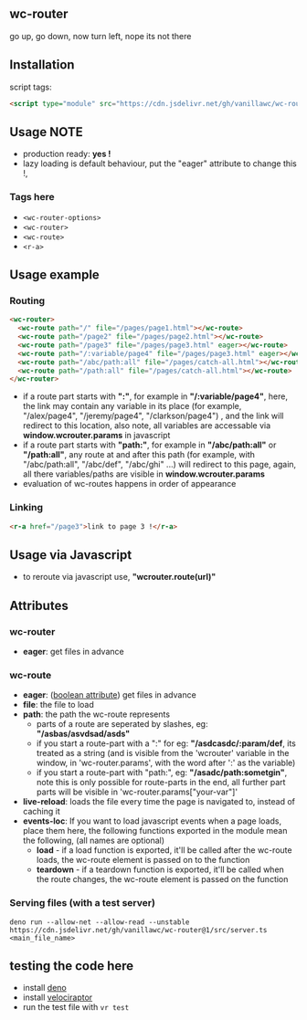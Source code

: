 wc-router
--------

go up, go down, now turn left, nope its not there


## Installation

script tags:
```html
<script type="module" src="https://cdn.jsdelivr.net/gh/vanillawc/wc-router@1/src/index.js">
```

## Usage NOTE

- production ready: **yes !**
- lazy loading is default behaviour, put the "eager" attribute to change this !,

### Tags here

- `<wc-router-options>`
- `<wc-router>`
- `<wc-route>`
- `<r-a>`


## Usage example

### Routing

```html
<wc-router>
  <wc-route path="/" file="/pages/page1.html"></wc-route>
  <wc-route path="/page2" file="/pages/page2.html"></wc-route>
  <wc-route path="/page3" file="/pages/page3.html" eager></wc-route>
  <wc-route path="/:variable/page4" file="/pages/page3.html" eager></wc-route>
  <wc-route path="/abc/path:all" file="/pages/catch-all.html"></wc-route>
  <wc-route path="/path:all" file="/pages/catch-all.html"></wc-route>
</wc-router>
```

- if a route part starts with **":"**, for example in **"/:variable/page4"**, here, the link may contain any variable in its place (for example, "/alex/page4", "/jeremy/page4", "/clarkson/page4") , and the link will redirect to this location, also note, all variables are accessable via **window.wcrouter.params** in javascript
- if a route part starts with **"path:"**, for example in **"/abc/path:all"** or **"/path:all"**, any route at and after this path (for example, with "/abc/path:all", "/abc/def", "/abc/ghi" ...) will redirect to this page, again, all there variables/paths are visible in **window.wcrouter.params**
- evaluation of wc-routes happens in order of appearance 


### Linking

```html
<r-a href="/page3">link to page 3 !</r-a>
```

## Usage via Javascript

- to reroute via javascript use, **"wcrouter.route(url)"**

## Attributes

### wc-router
- **eager**: get files in advance

### wc-route
- **eager**: ([boolean attribute]) get files in advance
- **file**: the file to load
- **path**: the path the wc-route represents
  - parts of a route are seperated by slashes, eg: **"/asbas/asvdsad/asds"**
  - if you start a route-part with a ":" for eg: **"/asdcasdc/:param/def**, its treated as a string (and is visible from the 'wcrouter' variable in the window, in 'wc-router.params', with the word after ':' as the variable)
  - if you start a route-part with "path:", eg: **"/asadc/path:sometgin"**, note this is only possible for route-parts in the end, all further part parts will be visible in 'wc-router.params["your-var"]'
- **live-reload**: loads the file every time the page is navigated to, instead of caching it
- **events-loc**: If you want to load javascript events when a page loads, place them here, the following functions exported in the module mean the following, (all names are optional)
  - **load** - if a load function is exported, it'll be called after the wc-route loads, the wc-route element is passed on to the function
  - **teardown** - if a teardown function is exported, it'll be called when the route changes, the wc-route element is passed on the function

[boolean attribute]: https://developer.mozilla.org/en-US/docs/Web/HTML/Attributes#Boolean_Attributes

### Serving files (with a test server)
`deno run --allow-net --allow-read --unstable https://cdn.jsdelivr.net/gh/vanillawc/wc-router@1/src/server.ts <main_file_name>`

## testing the code here

- install [deno](https://deno.land/#installation)
- install [velociraptor](https://github.com/umbopepato/velociraptor)
- run the test file with `vr test`
